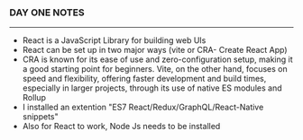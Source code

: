 ### DAY ONE NOTES
---
-  React is a JavaScript Library for building web UIs
-  React can be set up in two major ways (vite or CRA- Create React App)
-  CRA is known for its ease of use and zero-configuration setup, making it a good starting point for beginners. Vite, on the other hand, focuses on speed and flexibility, offering faster development and build times, especially in larger projects, through its use of native ES modules and Rollup
-  I installed an extention "ES7 React/Redux/GraphQL/React-Native snippets"
-  Also for React to work, Node Js needs to be installed
